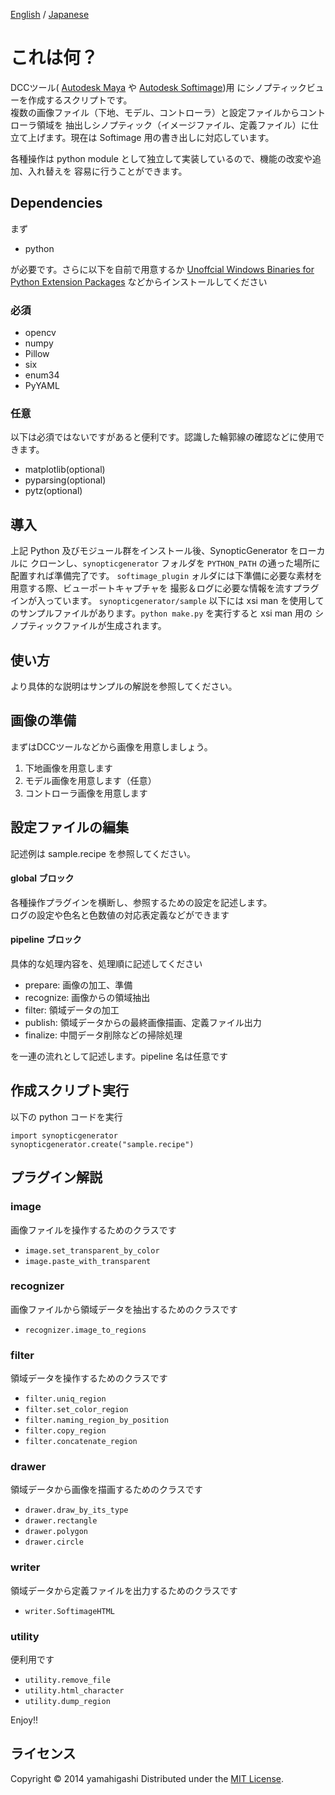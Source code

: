 ﻿[English](https://github.com/yamahigashi/SynopticGenerator/blob/master/README-en.md) / 
[Japanese](https://github.com/yamahigashi/SynopticGenerator/blob/master/README.md)


これは何？
======================

DCCツール(
[Autodesk Maya](http://www.autodesk.co.jp/products/autodesk-maya/overview) や 
[Autodesk Softimage](http://www.autodesk.co.jp/products/autodesk-softimage/overview))用
にシノプティックビューを作成するスクリプトです。  
複数の画像ファイル（下地、モデル、コントローラ）と設定ファイルからコントローラ領域を
抽出しシノプティック（イメージファイル、定義ファイル）に仕立て上げます。現在は
Softimage 用の書き出しに対応しています。

各種操作は python module として独立して実装しているので、機能の改変や追加、入れ替えを
容易に行うことができます。


Dependencies
------------
まず
+ python

が必要です。さらに以下を自前で用意するか
[Unoffcial Windows Binaries for Python Extension Packages](http://www.lfd.uci.edu/~gohlke/pythonlibs/ )
などからインストールしてください

### 必須 ###
+ opencv
+ numpy
+ Pillow
+ six
+ enum34
+ PyYAML

### 任意 ###
以下は必須ではないですがあると便利です。認識した輪郭線の確認などに使用できます。
+ matplotlib(optional)
+ pyparsing(optional)
+ pytz(optional)

導入
----
上記 Python 及びモジュール群をインストール後、SynopticGenerator をローカルに
クローンし、`synopticgenerator` フォルダを `PYTHON_PATH` の通った場所に配置すれば準備完了です。
`softimage_plugin` ォルダには下準備に必要な素材を用意する際、ビューポートキャプチャを
撮影＆ログに必要な情報を流すプラグインが入っています。 `synopticgenerator/sample` 以下には
xsi man を使用してのサンプルファイルがあります。`python make.py` を実行すると xsi man 用の
シノプティックファイルが生成されます。


使い方
------
より具体的な説明はサンプルの解説を参照してください。

## 画像の準備 ##
まずはDCCツールなどから画像を用意しましょう。

1. 下地画像を用意します
2. モデル画像を用意します（任意）
3. コントローラ画像を用意します

## 設定ファイルの編集 ##
記述例は sample.recipe を参照してください。

#### global ブロック ####
各種操作プラグインを横断し、参照するための設定を記述します。  
ログの設定や色名と色数値の対応表定義などができます

#### pipeline ブロック ####
具体的な処理内容を、処理順に記述してください

+ prepare: 画像の加工、準備
+ recognize: 画像からの領域抽出
+ filter: 領域データの加工
+ publish: 領域データからの最終画像描画、定義ファイル出力
+ finalize: 中間データ削除などの掃除処理

を一連の流れとして記述します。pipeline 名は任意です

## 作成スクリプト実行 ##
以下の python コードを実行

    import synopticgenerator
    synopticgenerator.create("sample.recipe")


プラグイン解説
----------------

### image ###
画像ファイルを操作するためのクラスです

+ `image.set_transparent_by_color`
+ `image.paste_with_transparent`

### recognizer ###
画像ファイルから領域データを抽出するためのクラスです

+ `recognizer.image_to_regions`

### filter ###
領域データを操作するためのクラスです

+ `filter.uniq_region`
+ `filter.set_color_region`
+ `filter.naming_region_by_position`
+ `filter.copy_region`
+ `filter.concatenate_region`

### drawer ###
領域データから画像を描画するためのクラスです

+ `drawer.draw_by_its_type`
+ `drawer.rectangle`
+ `drawer.polygon`
+ `drawer.circle`

### writer ###
領域データから定義ファイルを出力するためのクラスです

+ `writer.SoftimageHTML`

### utility ###
便利用です

+ `utility.remove_file`
+ `utility.html_character`
+ `utility.dump_region`

Enjoy!!

ライセンス
----------
Copyright &copy; 2014 yamahigashi
Distributed under the [MIT License][mit].  

[MIT]: http://www.opensource.org/licenses/mit-license.php
